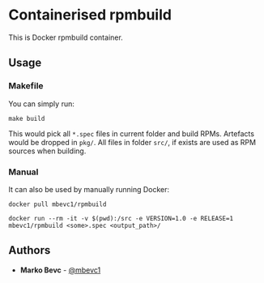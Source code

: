 # Containerised rpmbuild
This is Docker rpmbuild container.

## Usage

### Makefile

You can simply run:
```shell
make build
```

This would pick all `*.spec` files in current folder and build RPMs. Artefacts
would be dropped in `pkg/`. All files in folder `src/`, if exists are used as
RPM sources when building.

### Manual

It can also be used by manually running Docker:
```shell
docker pull mbevc1/rpmbuild

docker run --rm -it -v $(pwd):/src -e VERSION=1.0 -e RELEASE=1 mbevc1/rpmbuild <some>.spec <output_path>/
```

## Authors
* **Marko Bevc** - [@mbevc1](https://github.com/mbevc1)
